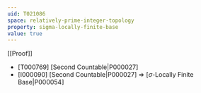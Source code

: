 ```yaml
---
uid: T021086
space: relatively-prime-integer-topology
property: sigma-locally-finite-base
value: true
---
```

[[Proof]]

* [T000769] [Second Countable|P000027]
* [I000090] [Second Countable|P000027] => [$\sigma$-Locally Finite Base|P000054]

